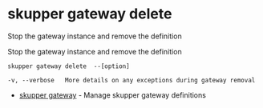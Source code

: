 # skupper gateway delete

Stop the gateway instance and remove the definition

Stop the gateway instance and remove the definition

    skupper gateway delete  --[option]

    -v, --verbose   More details on any exceptions during gateway removal

* [skupper gateway](skupper_gateway.adoc)	 - Manage skupper gateway definitions
